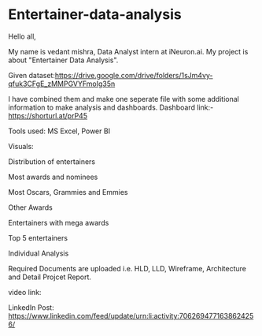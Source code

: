 # Entertainer-data-analysis
Hello all,

My name is vedant mishra, Data Analyst intern at iNeuron.ai. My project is about "Entertainer Data Analysis".

Given dataset:https://drive.google.com/drive/folders/1sJm4vy-qfuk3CFgE_zMMPGVYFmoIg35n

I have combined them and make one seperate file with some additional information to make analysis and dashboards.
Dashboard link:-https://shorturl.at/prP45

Tools used: MS Excel, Power BI

Visuals:

Distribution of entertainers

Most awards and nominees

Most Oscars, Grammies and Emmies

Other Awards

Entertainers with mega awards

Top 5 entertainers

Individual Analysis

Required Documents are uploaded i.e. HLD, LLD, Wireframe, Architecture and Detail Projcet Report.

video link:

LinkedIn Post: https://www.linkedin.com/feed/update/urn:li:activity:7062694771638624256/

